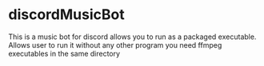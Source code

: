 # discordMusicBot
This is a music bot for discord
allows you to run as a packaged executable. Allows user to run it without any other program
you need ffmpeg executables in the same directory 
